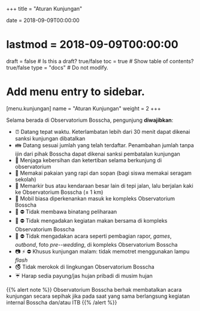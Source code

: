 +++
title = "Aturan Kunjungan"

date = 2018-09-09T00:00:00
# lastmod = 2018-09-09T00:00:00

draft = false  # Is this a draft? true/false
toc = true  # Show table of contents? true/false
type = "docs"  # Do not modify.

# Add menu entry to sidebar.
[menu.kunjungan]
  name = "Aturan Kunjungan"
  weight = 2
+++

Selama berada di Observatorium Bosscha, pengunjung **diwajibkan**:

* :alarm_clock: Datang tepat waktu. Keterlambatan lebih dari 30 menit dapat dikenai sanksi kunjungan dibatalkan
* :family: Datang sesuai jumlah yang telah terdaftar. Penambahan jumlah tanpa ijin dari pihak Bosscha dapat dikenai sanksi pembatalan kunjungan
* :do_not_litter: Menjaga kebersihan dan ketertiban selama berkunjung di observatorium
* :necktie: Memakai pakaian yang rapi dan sopan (bagi siswa memakai seragam sekolah)
* :bus: Memarkir bus atau kendaraan besar lain di tepi jalan, lalu berjalan kaki ke Observatorium Bosscha ($\pm$ 1 km)
* :blue_car: Mobil biasa diperkenankan masuk ke kompleks Observatorium Bosscha
* :dog: :no_entry: Tidak membawa binatang peliharaan
* :ramen: :no_entry: Tidak mengadakan kegiatan makan bersama di kompleks Observatorium Bosscha
* :tada: :no_entry: Tidak mengadakan acara seperti pembagian rapor, _games_, _outbond_, foto _pre--wedding_, di kompleks Observatorium Bosscha
* :camera: :zap: :no_entry: Khusus kunjungan malam: tidak memotret menggunakan lampu _flash_
* :no_smoking: Tidak merokok di lingkungan Observatorium Bosscha
* :umbrella: Harap sedia payung/jas hujan pribadi di musim hujan

{{% alert note %}}
Observatorium Bosscha berhak membatalkan acara kunjungan secara sepihak jika pada saat yang sama berlangsung kegiatan internal Bosscha dan/atau ITB
{{% /alert %}}
